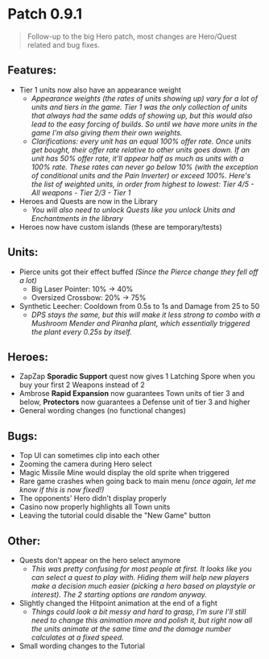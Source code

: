 # Patch 0.9.1
> Follow-up to the big Hero patch, most changes are Hero/Quest related and bug fixes.

## Features:
- Tier 1 units now also have an appearance weight
  - *Appearance weights (the rates of units showing up) vary for a lot of units and tiers in the game. Tier 1 was the only collection of units that always had the same odds of showing up, but this would also lead to the easy forcing of builds. So until we have more units in the game I'm also giving them their own weights.*
  - *Clarifications: every unit has an equal 100% offer rate. Once units get bought, their offer rate relative to other units goes down. If an unit has 50% offer rate, it'll appear half as much as units with a 100% rate. These rates can never go below 10% (with the exception of conditional units and the Pain Inverter) or exceed 100%. Here's the list of weighted units, in order from highest to lowest: Tier 4/5 - All weapons - Tier 2/3 - Tier 1*
- Heroes and Quests are now in the Library
  - *You will also need to unlock Quests like you unlock Units and Enchantments in the library*
- Heroes now have custom islands (these are temporary/tests)

## Units:
- Pierce units got their effect buffed *(Since the Pierce change they fell off a lot)*
  - Big Laser Pointer: 10% -> 40%
  - Oversized Crossbow: 20% -> 75%
- Synthetic Leecher: Cooldown from 0.5s to 1s and Damage from 25 to 50
  - *DPS stays the same, but this will make it less strong to combo with a Mushroom Mender and Piranha plant, which essentially triggered the plant every 0.25s by itself.*

## Heroes:
- ZapZap **Sporadic Support** quest now gives 1 Latching Spore when you buy your first 2 Weapons instead of 2
- Ambrose **Rapid Expansion** now guarantees Town units of tier 3 and below, **Protectors** now guarantees a Defense unit of tier 3 and higher
- General wording changes (no functional changes)

## Bugs:
- Top UI can sometimes clip into each other
- Zooming the camera during Hero select
- Magic Missile Mine would display the old sprite when triggered
- Rare game crashes when going back to main menu *(once again, let me know if this is now fixed!)*
- The opponents' Hero didn't display properly
- Casino now properly highlights all Town units
- Leaving the tutorial could disable the "New Game" button

## Other:
- Quests don't appear on the hero select anymore
  - *This was pretty confusing for most people at first. It looks like you can select a quest to play with. Hiding them will help new players make a decision much easier (picking a hero based on playstyle or interest). The 2 starting options are random anyway.*
- Slightly changed the Hitpoint animation at the end of a fight
  - *Things could look a bit messy and hard to grasp, I'm sure I'll still need to change this animation more and polish it, but right now all the units animate at the same time and the damage number calculates at a fixed speed.*
- Small wording changes to the Tutorial